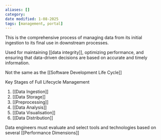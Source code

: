 ```yaml
---
aliases: []
category:
date modified: 1-08-2025
tags: [management, portal]
---
```

This is the comprehensive process of managing data from its initial ingestion to its final use in downstream processes. 

Used for maintaining [[data integrity]], optimizing performance, and ensuring that data-driven decisions are based on accurate and timely information. 

Not the same as the [[Software Development Life Cycle]]

Key Stages of Full Lifecycle Management

1. [[Data Ingestion]]
2. [[Data Storage]]
3. [[Preprocessing]]
4. [[Data Analysis]]
5. [[Data Visualisation]]
6. [[Data Distribution]]

Data engineers must evaluate and select tools and technologies based on several [[Performance Dimensions]]